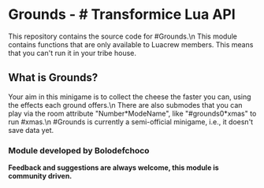 # Grounds - # Transformice Lua API
This repository contains the source code for #Grounds.\n
This module contains functions that are only available to Luacrew members. This means that you can't run it in your tribe house.  

## What is Grounds?
Your aim in this minigame is to collect the cheese the faster you can, using the effects each ground offers.\n
There are also submodes that you can play via the room attribute "Number\*ModeName", like "#grounds0\*xmas" to run #xmas.\n
#Grounds is currently a semi-official minigame, i.e., it doesn't save data yet.

### Module developed by Bolodefchoco

**Feedback and suggestions are always welcome, this module is community driven.**
